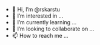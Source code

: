 - 👋 Hi, I’m @rskarstu
- 👀 I’m interested in ...
- 🌱 I’m currently learning ...
- 💞️ I’m looking to collaborate on ...
- 📫 How to reach me ...

<!---
rskarstu/rskarstu is a ✨ special ✨ repository because its `README.md` (this file) appears on your GitHub profile.
You can click the Preview link to take a look at your changes.
--->

